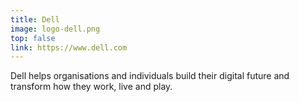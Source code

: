 ```yaml
---
title: Dell
image: logo-dell.png
top: false
link: https://www.dell.com
---
```


Dell helps organisations and individuals build their digital future and transform how they work, live and play. 
